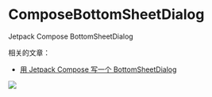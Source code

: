 # ComposeBottomSheetDialog

Jetpack Compose BottomSheetDialog

相关的文章：

- [用 Jetpack Compose 写一个 BottomSheetDialog](https://juejin.cn/post/7151792921698631717)


![](https://github.com/leavesCZY/ComposeBottomSheetDialog/assets/30774063/73cd9da3-4de7-4e4a-8eba-21f1d0e5af20)